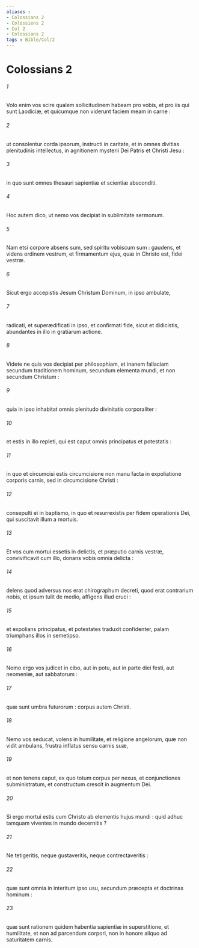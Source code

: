 ```yaml
---
aliases : 
- Colossians 2
- Colossiens 2
- Col 2
- Colossians 2
tags : Bible/Col/2
---
```


# Colossians 2

###### 1
Volo enim vos scire qualem sollicitudinem habeam pro vobis, et pro iis qui sunt Laodiciæ, et quicumque non viderunt faciem meam in carne :
###### 2
ut consolentur corda ipsorum, instructi in caritate, et in omnes divitias plenitudinis intellectus, in agnitionem mysterii Dei Patris et Christi Jesu :
###### 3
in quo sunt omnes thesauri sapientiæ et scientiæ absconditi.
###### 4
Hoc autem dico, ut nemo vos decipiat in sublimitate sermonum.
###### 5
Nam etsi corpore absens sum, sed spiritu vobiscum sum : gaudens, et videns ordinem vestrum, et firmamentum ejus, quæ in Christo est, fidei vestræ.
###### 6
Sicut ergo accepistis Jesum Christum Dominum, in ipso ambulate,
###### 7
radicati, et superædificati in ipso, et confirmati fide, sicut et didicistis, abundantes in illo in gratiarum actione.
###### 8
Videte ne quis vos decipiat per philosophiam, et inanem fallaciam secundum traditionem hominum, secundum elementa mundi, et non secundum Christum :
###### 9
quia in ipso inhabitat omnis plenitudo divinitatis corporaliter :
###### 10
et estis in illo repleti, qui est caput omnis principatus et potestatis :
###### 11
in quo et circumcisi estis circumcisione non manu facta in expoliatione corporis carnis, sed in circumcisione Christi :
###### 12
consepulti ei in baptismo, in quo et resurrexistis per fidem operationis Dei, qui suscitavit illum a mortuis.
###### 13
Et vos cum mortui essetis in delictis, et præputio carnis vestræ, convivificavit cum illo, donans vobis omnia delicta :
###### 14
delens quod adversus nos erat chirographum decreti, quod erat contrarium nobis, et ipsum tulit de medio, affigens illud cruci :
###### 15
et expolians principatus, et potestates traduxit confidenter, palam triumphans illos in semetipso.
###### 16
Nemo ergo vos judicet in cibo, aut in potu, aut in parte diei festi, aut neomeniæ, aut sabbatorum :
###### 17
quæ sunt umbra futurorum : corpus autem Christi.
###### 18
Nemo vos seducat, volens in humilitate, et religione angelorum, quæ non vidit ambulans, frustra inflatus sensu carnis suæ,
###### 19
et non tenens caput, ex quo totum corpus per nexus, et conjunctiones subministratum, et constructum crescit in augmentum Dei.
###### 20
Si ergo mortui estis cum Christo ab elementis hujus mundi : quid adhuc tamquam viventes in mundo decernitis ?
###### 21
Ne tetigeritis, neque gustaveritis, neque contrectaveritis :
###### 22
quæ sunt omnia in interitum ipso usu, secundum præcepta et doctrinas hominum :
###### 23
quæ sunt rationem quidem habentia sapientiæ in superstitione, et humilitate, et non ad parcendum corpori, non in honore aliquo ad saturitatem carnis.
